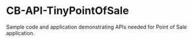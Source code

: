 # CB-API-TinyPointOfSale
Sample code and application demonstrating APIs needed for Point of Sale application.
